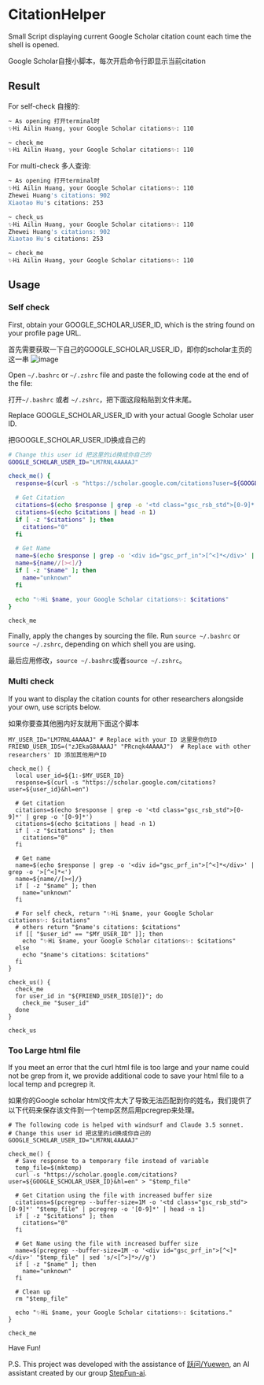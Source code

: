 # CitationHelper
Small Script displaying current Google Scholar citation count each time the shell is opened.

Google Scholar自搜小脚本，每次开启命令行即显示当前citation

## Result
For self-check 自搜的:
```bash
~ As opening 打开terminal时
✨Hi Ailin Huang, your Google Scholar citations✨: 110

~ check_me
✨Hi Ailin Huang, your Google Scholar citations✨: 110
```

For multi-check 多人查询:
```bash
~ As opening 打开terminal时
✨Hi Ailin Huang, your Google Scholar citations✨: 110
Zhewei Huang's citations: 902
Xiaotao Hu's citations: 253

~ check_us
✨Hi Ailin Huang, your Google Scholar citations✨: 110
Zhewei Huang's citations: 902
Xiaotao Hu's citations: 253

~ check_me
✨Hi Ailin Huang, your Google Scholar citations✨: 110
```

## Usage

### Self check
First, obtain your GOOGLE_SCHOLAR_USER_ID, which is the string found on your profile page URL.

首先需要获取一下自己的GOOGLE_SCHOLAR_USER_ID，即你的scholar主页的这一串
![image](https://github.com/user-attachments/assets/c1cbcff7-ea75-4e65-9afc-8e3e4ab2447f)



Open `~/.bashrc` or `~/.zshrc` file and paste the following code at the end of the file:

打开`~/.bashrc` 或者 `~/.zshrc`，把下面这段粘贴到文件末尾。

Replace GOOGLE_SCHOLAR_USER_ID with your actual Google Scholar user ID.

把GOOGLE_SCHOLAR_USER_ID换成自己的

```bash
# Change this user id 把这里的id换成你自己的
GOOGLE_SCHOLAR_USER_ID="LM7RNL4AAAAJ"

check_me() {
  response=$(curl -s "https://scholar.google.com/citations?user=${GOOGLE_SCHOLAR_USER_ID}&hl=en")

  # Get Citation
  citations=$(echo $response | grep -o '<td class="gsc_rsb_std">[0-9]*' | grep -o '[0-9]*')
  citations=$(echo $citations | head -n 1)
  if [ -z "$citations" ]; then
    citations="0"
  fi

  # Get Name
  name=$(echo $response | grep -o '<div id="gsc_prf_in">[^<]*</div>' | grep -o '>[^<]*<')
  name=${name//[><]/}
  if [ -z "$name" ]; then
    name="unknown"
  fi

  echo "✨Hi $name, your Google Scholar citations✨: $citations"
}

check_me
```

Finally, apply the changes by sourcing the file. Run `source ~/.bashrc` or `source ~/.zshrc`, depending on which shell you are using.

最后应用修改，`source ~/.bashrc`或者`source ~/.zshrc`。

### Multi check
If you want to display the citation counts for other researchers alongside your own, use scripts below.

如果你要查其他圈内好友就用下面这个脚本

```
MY_USER_ID="LM7RNL4AAAAJ" # Replace with your ID 这里是你的ID
FRIEND_USER_IDS=("zJEkaG8AAAAJ" "PRcnqk4AAAAJ")  # Replace with other researchers' ID 添加其他用户ID

check_me() {
  local user_id=${1:-$MY_USER_ID}
  response=$(curl -s "https://scholar.google.com/citations?user=${user_id}&hl=en")

  # Get citation
  citations=$(echo $response | grep -o '<td class="gsc_rsb_std">[0-9]*' | grep -o '[0-9]*')
  citations=$(echo $citations | head -n 1)
  if [ -z "$citations" ]; then
    citations="0"
  fi

  # Get name
  name=$(echo $response | grep -o '<div id="gsc_prf_in">[^<]*</div>' | grep -o '>[^<]*<')
  name=${name//[><]/}
  if [ -z "$name" ]; then
    name="unknown"
  fi

  # For self check, return "✨Hi $name, your Google Scholar citations✨: $citations"
  # others return "$name's citations: $citations"
  if [[ "$user_id" == "$MY_USER_ID" ]]; then
    echo "✨Hi $name, your Google Scholar citations✨: $citations"
  else
    echo "$name's citations: $citations"
  fi
}

check_us() {
  check_me
  for user_id in "${FRIEND_USER_IDS[@]}"; do
    check_me "$user_id"
  done
}

check_us
```

### Too Large html file
If you meet an error that the curl html file is too large and your name could not be grep from it, we provide additional code to save your html file to a local temp and pcregrep it.

如果你的Google scholar html文件太大了导致无法匹配到你的姓名，我们提供了以下代码来保存该文件到一个temp区然后用pcregrep来处理。

```
# The following code is helped with windsurf and Claude 3.5 sonnet.
# Change this user id 把这里的id换成你自己的
GOOGLE_SCHOLAR_USER_ID="LM7RNL4AAAAJ"

check_me() {
  # Save response to a temporary file instead of variable
  temp_file=$(mktemp)
  curl -s "https://scholar.google.com/citations?user=${GOOGLE_SCHOLAR_USER_ID}&hl=en" > "$temp_file"

  # Get Citation using the file with increased buffer size
  citations=$(pcregrep --buffer-size=1M -o '<td class="gsc_rsb_std">[0-9]*' "$temp_file" | pcregrep -o '[0-9]*' | head -n 1)
  if [ -z "$citations" ]; then
    citations="0"
  fi

  # Get Name using the file with increased buffer size
  name=$(pcregrep --buffer-size=1M -o '<div id="gsc_prf_in">[^<]*</div>' "$temp_file" | sed 's/<[^>]*>//g')
  if [ -z "$name" ]; then
    name="unknown"
  fi

  # Clean up
  rm "$temp_file"

  echo "✨Hi $name, your Google Scholar citations✨: $citations."
}

check_me
```

Have Fun!

P.S. This project was developed with the assistance of <a href="https://yuewen.cn/">跃问/Yuewen</a>, an AI assistant created by our group <a href="https://github.com/stepfun-ai">StepFun-ai</a>.
